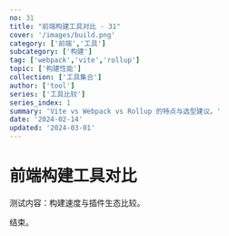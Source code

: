 ```yaml
---
no: 31
title: "前端构建工具对比 - 31"
cover: '/images/build.png'
category: ['前端','工具']
subcategory: ['构建']
tag: ['webpack','vite','rollup']
topic: ['构建性能']
collection: ['工具集合']
author: ['tool']
series: ['工具比较']
series_index: 1
summary: 'Vite vs Webpack vs Rollup 的特点与选型建议。'
date: '2024-02-14'
updated: '2024-03-01'
---
```


# 前端构建工具对比

测试内容：构建速度与插件生态比较。

结束。
